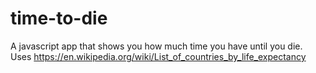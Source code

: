 # time-to-die
A javascript app that shows you how much time you have until you die.<br/>
Uses https://en.wikipedia.org/wiki/List_of_countries_by_life_expectancy
